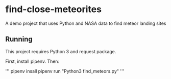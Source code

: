 # find-close-meteorites
A demo project that uses Python and NASA data to find meteor landing sites
## Running

This project requires Python 3 and request package.

First, install pipenv. Then:

'''
pipenv insall
pipenv run "Python3 find_meteors.py"
'''
